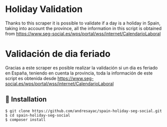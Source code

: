 # Holiday Validation
Thanks to this scraper it is possible to validate if a day is a holiday in Spain, taking into account the province, all the information in this script is obtained from https://www.seg-social.es/wps/portal/wss/internet/CalendarioLaboral



# Validación de dia feriado
Gracias a este scraper es posible realizar la validación si un dia es feriado en España, teniendo en cuenta la provincia, toda la información de este script es obtenida desde https://www.seg-social.es/wps/portal/wss/internet/CalendarioLaboral

## 📌 Installation
```
$ git clone https://github.com/andresayac/spain-holiday-seg-social.git
$ cd spain-holiday-seg-social
$ composer install
```



